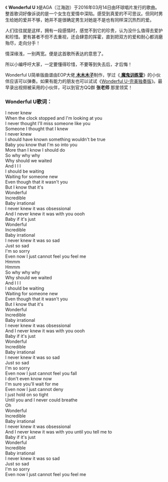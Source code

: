 

《 **Wonderful U**
》是AGA（江海迦）于2016年03月14日由环球唱片发行的歌曲。整首歌词好像诉说的是一个女生在爱情中深陷。感受到真爱的不可思议。但同时男生给她的爱并不够，她并不是很确定男生对她是不是也有同样深沉热烈的爱。

人们往往就是这样，拥有一段感情时，感觉不到它的珍贵，认为没什么值得去爱护和珍惜。更有甚者不但不去重视，还会肆意的挥霍，直到把双方的爱和耐心都消磨殆尽，走向分手！

情深缘浅，一别两宽。便是这首歌所表达的意思了。

所以小编呼吁大家，一定要懂得珍惜，不要等到失去后，才后悔！

Wonderful U简单版曲谱由EOP大佬[
**木木木子**](https://www.everyonepiano.cn/user-165588.html)制作，学过《[
**魔鬼训练营**](/Sale.html)》的小伙伴应该可以弹奏。如果有能力的朋友也可以试试《[Wonderful
U-完美独奏版](Music-9946-Wonderful-U-完美独奏版.html "Wonderful
U-完美独奏版")》。最早录出视频被采用的小伙伴，可以到官方QQ群 **张老师** 那里领奖！

### Wonderful U歌词：

I never knew  
When the clock stopped and I'm looking at you  
I never thought I'll miss someone like you  
Someone I thought that I knew  
I never knew  
I should have known something wouldn't be true  
Baby you know that I'm so into you  
More than I know I should do  
So why why why  
Why should we waited  
And I I I  
I should be waiting  
Waiting for someone new  
Even though that it wasn't you  
But I know that it's  
Wonderful  
Incredible  
Baby irrational  
I never knew it was obsessional  
And I never knew it was with you oooh  
Baby if it's just  
Wonderful  
Incredible  
Baby irrational  
I never knew it was so sad  
Just so sad  
I'm so sorry  
Even now I just cannot feel you feel me  
Hmmm  
Hmmm  
So why why why  
Why should we waited  
And I I I  
I should be waiting  
Waiting for someone new  
Even though that it wasn't you  
But I know that it's  
Wonderful  
Incredible  
Baby irrational  
I never knew it was obsessional  
And I never knew it was with you oooh  
Baby if it's just  
Wonderful  
Incredible  
Baby irrational  
I never knew it was so sad  
Just so sad  
I'm so sorry  
Even now I just cannot feel you fall  
I don't even know now  
I'm sure you'll wait for me  
Even now I just cannot deny  
I just hold on so tight  
Until you and I never could breathe  
Oh  
Wonderful  
Incredible  
Baby irrational  
I never knew it was obsessional  
And I never knew it was with you until you tell me to  
Baby if it's just  
Wonderful  
Incredible  
Baby irrational  
I never knew it was so sad  
Just so sad  
I'm so sorry  
Even now I just cannot feel you feel me


